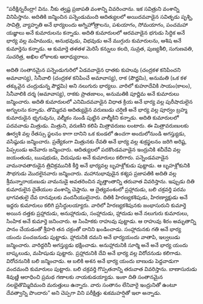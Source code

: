 ﻿“పరీక్షిన్నరేంద్రా! విను. నీకు త్వష్ట ప్రజాపతి వంశాన్ని వివరించాను. ఇక సవిత్రుని వంశాన్ని వినిపిస్తాను. అదితికి జన్మించిన పన్నెండుమంది ఆదిత్యులలో అయిదవవాడైన సవితృడు పృశ్ని, సావిత్రి, వ్యాహృతి అనే భార్యలందు అగ్నిహోత్రాలను, పశుయాగం, సోమయాగం, పంచమహా యజ్ఞాలు అనే కుమారులను కన్నాడు. అదితి కుమారులలో ఆరవవాడైన భగుడు సిద్ధిక అనే భార్య వల్ల మహిముడు, అనుభవుడు, విభవుడు అనే ముగ్గురు కుమారులను, ఆశిష అనే కుమార్తెను కన్నాడు. ఆ కుమార్తె తళతళ మెరిసే కన్నులు కలది, సువ్రత, పుణ్యశీలి, సుగుణవతి, సుచరిత్ర, అఖిల లోకాలకు ఆరాధ్యురాలు. 

అదితి సంతానమైన పన్నెండుగురిలో ఏడవవాడైన ధాతకు కుహువు (చంద్రకళ కనిపించని అమావాస్య), సినీవాలి (చంద్రకళ కనిపించే అమావాస్య), రాక (పౌర్ణమి), అనుమతి (ఒక కళ తక్కువైన చంద్రుడున్న పౌర్ణమి) అని నలుగురు భార్యలు. వారిలో కుహూదేవికి సాయం(కాలం), సినీవాలికి దర్శ (అమావాస్య), రాకకు ప్రాతఃకాలం, అనుమతికి పూర్ణిమ అనే కుమారులు జన్మించారు. అదితి కుమారులలో ఎనిమిదవవాడైన విధాత క్రియ అనే భార్య వల్ల పురీషాదులైన అగ్నులను కన్నాడు. తొమ్మిదవ ఆదిత్యుడైన వరుణుడు చర్షిణి అనే భార్య వల్ల పూర్వం బ్రహ్మ కుమారుడైన భృగువును, వల్మీకం నుండి పుట్టిన వాల్మీకిని కన్నాడు. అదితి కుమారులలో పదవవాడు మిత్రుడు. మిత్రుని, వరుణిని కలిపి మిత్రావరుణు లంటారు. ఈ మిత్రావరుణులకు ఊర్వశి వల్ల రేతస్సు స్ఖలనం కాగా దానిని ఒక కుండలో ఉంచగా అందులోనుండి అగస్త్యుడు, వసిష్ఠుడు జన్మించారు. ప్రత్యేకంగా మిత్రునకు రేవతి అనే భార్య వల్ల శుక్రస్ఖలనం జరిగి అరిష్ట, పిప్పలుడు అనేవారు జన్మించారు. ఆదిత్యులలో పదకొండవవాడైన ఇంద్రునికి శచీదేవి వల్ల జయంతుడు, ఋషభుడు, విదుషుడు అనే కుమారులు కలిగారు. పన్నెండవవాడైన వామనావతారుడైన త్రివిక్రమునికి కీర్తి అనే భార్యవల్ల బృహశ్లోకుడు పుట్టాడు. ఆ బృహశ్లోకునికి సౌభగుడు మొదలైనవారు జన్మించారు. మహానుభావుడైన కశ్యప ప్రజాపతికి అదితి వల్ల శ్రీమన్నారాయణుడు వామనుడై అవతరించిన వృత్తాంతాన్ని తరువాత వివరిస్తాను. ఇప్పుడు దితి కుమారులైన దైతేయుల వంశాన్ని చెప్తాను. ఆ దైత్యవంశంలో ప్రహ్లాదుడు, బలి చక్రవర్తి పరమ భాగవతులై దేవ దానవులకు వందనీయులైనారు. దితికి హిరణ్యకశిపుడు, హిరణ్యాక్షుడు అనే ఇద్దరు కుమారులు కలిగి ప్రసిద్ధులయ్యారు. వారిలో హిరణ్యకశిపునకు జంభాసురుని కుమార్తె అయిన దత్తకు ప్రహ్లాదుడు, అనుహ్లాదుడు, సంహ్లాదుడు, హ్లాదుడు అనే నలుగురు కుమారులు, సింహిక అనే కుమార్తె జనించారు. ఆ సింహికకు రాహువు పుట్టాడు. ఆ రాహువు శిరం అమృతాన్ని పానం చేయడంతో శ్రీహరి తన చక్రంతో దానిని ఖండించాడు. సంహ్లాదునకు గతి అనే భార్య యందు పంచజనుడు పుట్టాడు. హ్లాదునికి దమని అనే భార్యయందు వాతాపి, ఇల్వలుడు జన్మించారు. వారిద్దరినీ అగస్త్యుడు భక్షించాడు. అనుహ్లాదునికి సూర్మి అనే అనే భార్య యందు బాష్కలుడు, మహిషుడు పుట్టారు. ప్రహ్లాదునికి దేవి అనే భార్య వల్ల విరోచనుడు కలిగాడు. విరోచనునికి బలి జన్మించాడు. ఆ బలికి అశన అనే భార్య యందు బాణుడు పెద్దవాడుగా వందమంది కుమారులు పుట్టారు. బలి చక్రవర్తి గొప్పతనాన్ని తరువాత వివరిస్తాను. బాణాసురుడు శివుణ్ణి ఆరాధించి ప్రమథ గణాలకు నాయకుడయ్యాడు. ఇంకా దితి సంతానమైన నలభైతొమ్మిదిమంది మరుత్తులు ఉన్నారు. వారు సంతానం లేనివారై ఇంద్రునితో ఉంటూ దేవత్వాన్ని పొందారు” అని చెప్పగా విని పరీక్షిత్తు శుకమహర్షితో ఇలా అన్నాడు. 

